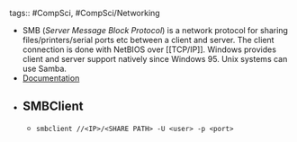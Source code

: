 tags:: #CompSci, #CompSci/Networking

- SMB (_Server Message Block Protocol_) is a network protocol for sharing files/printers/serial ports etc between a client and server. The client connection is done with NetBIOS over [[TCP/IP]]. Windows provides client and server support natively since Windows 95. Unix systems can use Samba.
- [Documentation](https://www.samba.org/samba/docs/current/man-html/smbclient.1.html)
- ## SMBClient
	- `smbclient //<IP>/<SHARE PATH> -U <user> -p <port>`